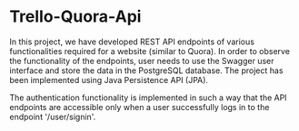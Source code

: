 # Trello-Quora-Api

In this project, we have developed REST API endpoints of various functionalities required for a website (similar to Quora). In order to observe the functionality of the endpoints, user needs to use the Swagger user interface and store the data in the PostgreSQL database. The project has been implemented using Java Persistence API (JPA).

The authentication functionality is implemented in such a way that the API endpoints are accessible only when a user successfully logs in to the endpoint '/user/signin'.
